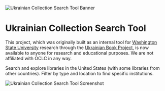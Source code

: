 
![ Ukrainian Collection Search Tool Banner](https://github.com/user-attachments/assets/cc9d2612-4650-4dcf-b5d8-c5c1198bacba)


# Ukrainian Collection Search Tool
This project, which was originally built as an internal tool for [Washington State University](https://wsu.edu) research through the [Ukrainian Book Project](https://www.ukrainianbookproject.com), is now available to anyone for research and educational purposes. We are not affiliated with OCLC in any way.

Search and explore libraries in the United States (with some libraries from other countries). Filter by type and location to find specific institutions.

![Ukrainian Collection Search Tool Screenshot](https://github.com/user-attachments/assets/dec3a3ad-2e7e-4a6a-aee7-1d7ed0df5613)
